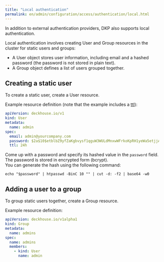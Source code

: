 ```yaml
---
title: "Local authentication"
permalink: en/admin/configuration/access/authentication/local.html
---
```


In addition to external authentication providers, DKP also supports local authentication.

Local authentication involves creating User and Group resources in the cluster for static users and groups:

- A User object stores user information, including email and a hashed password (the password is not stored in plain text).
- A Group object defines a list of users grouped together.

## Creating a static user

To create a static user, create a User resource.

Example resource definition (note that the example includes a [ttl](https://deckhouse.io/products/kubernetes-platform/documentation/v1/modules/user-authn/cr.html#user-v1-spec-ttl)):

```yaml
apiVersion: deckhouse.io/v1
kind: User
metadata:
  name: admin
spec:
  email: admin@yourcompany.com
  password: $2a$10$etblbZ9yfZaKgbvysf1qguW3WULdMnxwWFrkoKpRH1yeWa5etjjAa
  ttl: 24h
```

Come up with a password and specify its hashed value in the `password` field. The password is stored in encrypted form (bcrypt).  
You can generate the hash using the following command:

```shell
echo "$password" | htpasswd -BinC 10 "" | cut -d: -f2 | base64 -w0
```

## Adding a user to a group

To group static users together, create a Group resource.

Example resource definition:

```yaml
apiVersion: deckhouse.io/v1alpha1
kind: Group
metadata:
  name: admins
spec:
  name: admins
  members:
    - kind: User
      name: admin
```
